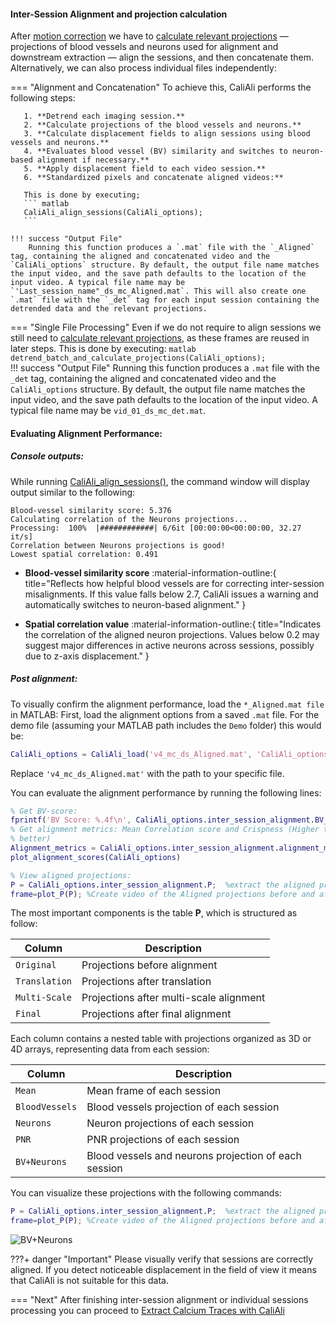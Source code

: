 #### Inter-Session Alignment and projection calculation <a id="main"></a>


After [motion correction](Motion_correction.md) we have to [calculate relevant projections](Functions_doc/get_projections_and_detrend.md#get_projections_and_detrend) — projections of blood vessels and neurons used for alignment and downstream extraction — align the sessions, and then concatenate them. Alternatively, we can also process individual files independently:

=== "Alignment and Concatenation"
    To achieve this, CaliAli performs the following steps:
    	
       1. **Detrend each imaging session.** 
       2. **Calculate projections of the blood vessels and neurons.** 
       3. **Calculate displacement fields to align sessions using blood vessels and neurons.** 
       4. **Evaluates blood vessel (BV) similarity and switches to neuron-based alignment if necessary.** 
       5. **Apply displacement field to each video session.** 
       6. **Standardized pixels and concatenate aligned videos:** 
       
       This is done by executing;
       ``` matlab
       CaliAli_align_sessions(CaliAli_options);
       ```	
       
    !!! success "Output File"
        Running this function produces a `.mat` file with the `_Aligned` tag, containing the aligned and concatenated video and the `CaliAli_options` structure. By default, the output file name matches the input video, and the save path defaults to the location of the input video. A typical file name may be `'Last_session_name"_ds_mc_Aligned.mat`. This will also create one `.mat` file with the `_det` tag for each input session containing the detrended data and the relevant projections.
    

			
=== "Single File Processing"
     Even if we do not require to align sessions we still need to [calculate relevant projections](Functions_doc/get_projections_and_detrend.md#get_projections_and_detrend), as these frames are reused in later steps.
     This is done by executing:
      ``` matlab
        detrend_batch_and_calculate_projections(CaliAli_options);
      ```	
    !!! success "Output File"
        Running this function produces a `.mat` file with the `_det` tag, containing the aligned and concatenated video and the `CaliAli_options` structure. By default, the output file name matches the input video, and the save path defaults to the location of the input video. A typical file name may be `vid_01_ds_mc_det.mat`.


#### Evaluating Alignment Performance: <a id="eval"></a>

##### Console outputs:

While running  [CaliAli_align_sessions()](Functions_doc/CaliAli_align_sessions.md#CaliAli_align_sessions), the command window will display output similar to the following:

```
Blood-vessel similarity score: 5.376
Calculating correlation of the Neurons projections... 
Processing:  100%  |############| 6/6it [00:00:00<00:00:00, 32.27 it/s]
Correlation between Neurons projections is good! 
Lowest spatial correlation: 0.491
``` 

- **Blood-vessel similarity score** :material-information-outline:{ title="Reflects how helpful blood vessels are for correcting inter-session misalignments. If this value falls below 2.7, CaliAli issues a warning and automatically switches to neuron-based alignment." }

- **Spatial correlation value** :material-information-outline:{ title="Indicates the correlation of the aligned neuron projections. Values below 0.2 may suggest major differences in active neurons across sessions, possibly due to z-axis displacement." }

##### Post alignment:
To visually confirm the alignment performance, load the `*_Aligned.mat file` in MATLAB:
First, load the alignment options from a saved `.mat` file. 
For the demo file (assuming your MATLAB path includes the `Demo` folder) this would be:

```matlab
CaliAli_options = CaliAli_load('v4_mc_ds_Aligned.mat', 'CaliAli_options');
```
Replace `'v4_mc_ds_Aligned.mat'` with the path to your specific file.

You can evaluate the alignment performance by running the following lines:
```matlab
% Get BV-score:
fprintf('BV Score: %.4f\n', CaliAli_options.inter_session_alignment.BV_score);
% Get alignment metrics: Mean Correlation score and Crispness (Higher the
% better)
Alignment_metrics = CaliAli_options.inter_session_alignment.alignment_metrics
plot_alignment_scores(CaliAli_options)

% View aligned projections:
P = CaliAli_options.inter_session_alignment.P;  %extract the aligned projections
frame=plot_P(P); %Create video of the Aligned projections before and after CaliAli.
```

The most important components is the table **P**, which is structured as follow: 

| Column        | Description                             |
| --------------| ----------------------------------------|
| `Original`    | Projections before alignment             |
| `Translation` | Projections after translation           |
| `Multi-Scale` | Projections after multi-scale alignment |
| `Final`       | Projections after final alignment       |

Each column contains a nested table with projections organized as 3D or 4D arrays, representing data from each session:

| Column         | Description                                          |
| ---------------| -----------------------------------------------------|
| `Mean`         | Mean frame of each session                           |
| `BloodVessels` | Blood vessels projection of each session             |
| `Neurons`      | Neuron projections of each session                   |
| `PNR`          | PNR projections of each session                      |
| `BV+Neurons`   | Blood vessels and neurons projection of each session |

You can visualize these projections with the following commands:

``` matlab
P = CaliAli_options.inter_session_alignment.P;  %extract the aligned projections
frame=plot_P(P); %Create video of the Aligned projections before and after CaliAli.
```
![BV+Neurons](files/align_demo.gif)

???+ danger "Important"
	Please visually verify that sessions are correctly aligned. If you detect noticeable displacement in the field of view it means that CaliAli is not suitable for this data.
	
=== "Next"
After finishing inter-session alignment or individual sessions processing you can proceed to [Extract Calcium Traces with CaliAli](extraction.md)
